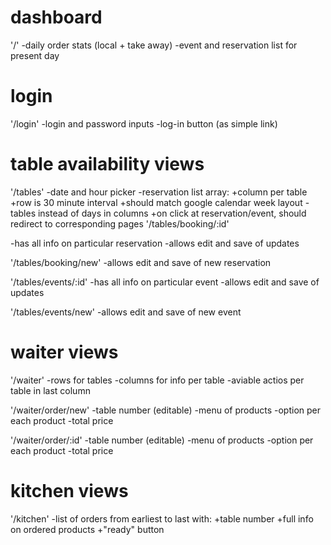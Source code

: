 # dashboard

'/'
  -daily order stats (local + take away)
  -event and reservation list for present day

# login

'/login'
  -login and password inputs
  -log-in button (as simple link)

# table availability views

'/tables'
  -date and hour picker
  -reservation list array:
    +column per table
    +row is 30 minute interval
    +should match google calendar week layout - tables instead of days in columns
    +on click at reservation/event, should redirect to corresponding pages
'/tables/booking/:id'

  -has all info on particular reservation
  -allows edit and save of updates

'/tables/booking/new'
  -allows edit and save of new reservation

'/tables/events/:id'
  -has all info on particular event
  -allows edit and save of updates

'/tables/events/new'
    -allows edit and save of new event

# waiter views

'/waiter'
  -rows for tables
  -columns for info per table
  -aviable actios per table in last column

'/waiter/order/new'
  -table number (editable)
  -menu of products
  -option per each product
  -total price

'/waiter/order/:id'
  -table number (editable)
  -menu of products
  -option per each product
  -total price

# kitchen views

'/kitchen'
  -list of orders from earliest to last with:
    +table number
    +full info on ordered products
    +"ready" button
